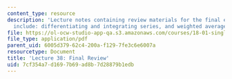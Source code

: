 ```yaml
---
content_type: resource
description: 'Lecture notes containing review materials for the final exam. Topics
  include: differentiating and integrating series, and weighted averages.'
file: https://ol-ocw-studio-app-qa.s3.amazonaws.com/courses/18-01-single-variable-calculus-fall-2006/7cf354a7d1697b69ad8b7d28879b1edb_lec38.pdf
file_type: application/pdf
parent_uid: 6005d379-62c4-200a-f129-7fe3c6e6007a
resourcetype: Document
title: 'Lecture 38: Final Review'
uid: 7cf354a7-d169-7b69-ad8b-7d28879b1edb
---
```

